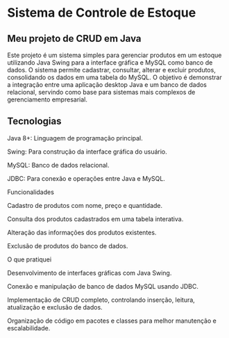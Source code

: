 # **Sistema de Controle de Estoque**

## Meu projeto de CRUD em Java

Este projeto é um sistema simples para gerenciar produtos em um estoque utilizando Java Swing para a interface gráfica e MySQL como banco de dados.
O sistema permite cadastrar, consultar, alterar e excluir produtos, consolidando os dados em uma tabela do MySQL. O objetivo é demonstrar a integração entre uma aplicação desktop Java e um banco de dados relacional, servindo como base para sistemas mais complexos de gerenciamento empresarial.

## Tecnologias

Java 8+: Linguagem de programação principal.

Swing: Para construção da interface gráfica do usuário.

MySQL: Banco de dados relacional.

JDBC: Para conexão e operações entre Java e MySQL.

Funcionalidades

Cadastro de produtos com nome, preço e quantidade.

Consulta dos produtos cadastrados em uma tabela interativa.

Alteração das informações dos produtos existentes.

Exclusão de produtos do banco de dados.

O que pratiquei

Desenvolvimento de interfaces gráficas com Java Swing.

Conexão e manipulação de banco de dados MySQL usando JDBC.

Implementação de CRUD completo, controlando inserção, leitura, atualização e exclusão de dados.

Organização de código em pacotes e classes para melhor manutenção e escalabilidade.
